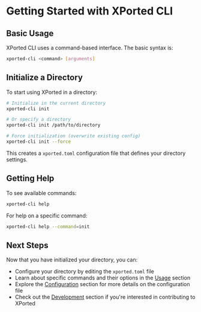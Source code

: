 # Getting Started with XPorted CLI

## Basic Usage

XPorted CLI uses a command-based interface. The basic syntax is:

```bash
xported-cli <command> [arguments]
```

## Initialize a Directory

To start using XPorted in a directory:

```bash
# Initialize in the current directory
xported-cli init

# Or specify a directory
xported-cli init /path/to/directory

# Force initialization (overwrite existing config)
xported-cli init --force
```

This creates a `xported.toml` configuration file that defines your directory settings.

## Getting Help

To see available commands:

```bash
xported-cli help
```

For help on a specific command:

```bash
xported-cli help --command=init
```

## Next Steps
Now that you have initialized your directory, you can:
- Configure your directory by editing the `xported.toml` file
- Learn about specific commands and their options in the [Usage](usage.md) section
- Explore the [Configuration](configuration.md) section for more details on the configuration file
- Check out the [Development](development.md) section if you're interested in contributing to XPorted